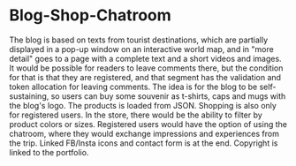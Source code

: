 # Blog-Shop-Chatroom
The blog is based on texts from tourist destinations, which are partially displayed in a pop-up window on an interactive world map, and in "more detail" goes to a page with a complete text and a short videos and images. It would be possible for readers to leave comments there, but the condition for that is that they are registered, and that segment has the validation and token allocation for leaving comments. The idea is for the blog to be self-sustaining, so users can buy some souvenir as t-shirts, caps and mugs with the blog's logo. The products is loaded from JSON. Shopping is also only for registered users. In the store, there would be the ability to filter by product colors or sizes. Registered users would have the option of using the chatroom, where they would exchange impressions and experiences from the trip. Linked FB/Insta icons and contact form is at the end. Copyright is linked to the portfolio.

